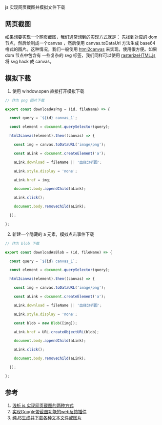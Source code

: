 js 实现网页截图并模拟文件下载

## 网页截图

如果想要实现一个网页截图，我们通常想到的实现方式就是： 先找到对应的 dom 节点，然后绘制成一个canvas ，然后使用 canvas.toDataUrl 方法生成 base64 格式的图片。这种情况，我们一般使用 [html2canvas](<https://github.com/niklasvh/html2canvas>) 来实现，使用很方便。如果 dom 节点中包含有 一些复杂的 svg 标签，我们同样可以使用 [rasterizeHTML.js](https%3A%2F%2Fgithub.com%2Fcburgmer%2FrasterizeHTML.js) 将 svg hack 成 canvas。

## 模拟下载

1. 使用 window.open 直接打开模拟下载

```js
// 作为 png 图片下载

export const downloadAsPng = (id, fileName) => {

  const query = `${id} canvas_1`;

  const element = document.querySelector(query);

  html2canvas(element).then((canvas) => {

    const img = canvas.toDataURL('image/png');

    const aLink = document.createElement('a');

    aLink.download = fileName || '血缘分析图';

    aLink.style.display = 'none';

    aLink.href = img;

    document.body.appendChild(aLink);

    aLink.click();

    document.body.removeChild(aLink);

  });

};

```

2. 新建一个隐藏的 a 元素，模拟点击事件下载

```js
// 作为 blob 下载

export const downloadAsBlob = (id, fileName) => {

  const query = `${id} canvas_1`;

  const element = document.querySelector(query);

  html2canvas(element).then((canvas) => {

    const img = canvas.toDataURL('image/png');

    const aLink = document.createElement('a');

    aLink.download = fileName || '血缘分析图';

    aLink.style.display = 'none';

    const blob = new Blob([img]);

    aLink.href = URL.createObjectURL(blob);

    document.body.appendChild(aLink);

    aLink.click();

    document.body.removeChild(aLink);

  });

};
```



## 参考

1. [浅析 js 实现网页截图的两种方式](<https://juejin.im/entry/58b91491570c35006c4f7fdf>)
2. [实现Google带截图功能的web反馈插件](<https://juejin.im/post/5afd2a0c5188251b8015de1d>)
3. [纯JS生成并下载各种文本文件或图片](<https://juejin.im/post/5bd1b0aa6fb9a05d2c43f004>)